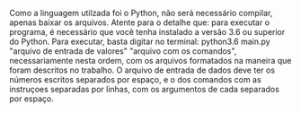 Como a linguagem utilzada foi o Python, não será necessário compilar, apenas baixar os arquivos. Atente para o detalhe que: para executar o programa, é necessário que você tenha instalado a versão 3.6 ou superior do Python. Para executar, basta digitar no terminal: python3.6 main.py "arquivo de entrada de valores" "arquivo com os comandos", necessariamente nesta ordem, com os arquivos formatados na maneira que foram descritos no trabalho. O arquivo de entrada de dados deve ter os números escritos separados por espaço, e o dos comandos com as instruçoes separadas por linhas, com os argumentos de cada separados por espaço.
